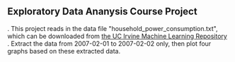 ## Exploratory Data Ananysis Course Project

. This project reads in the data file "household_power_consumption.txt", which can be downloaded from [the UC Irvine Machine Learning Repository](https://d396qusza40orc.cloudfront.net/exdata%2Fdata%2Fhousehold_power_consumption.zip)
. Extract the data from 2007-02-01 to 2007-02-02 only, then plot four graphs based on these extracted data.

